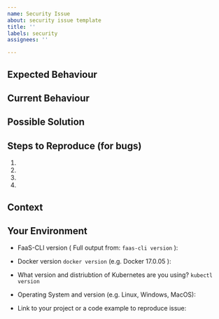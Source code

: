```yaml
---
name: Security Issue
about: security issue template
title: ''
labels: security
assignees: ''

---
```


<!--- Provide a general summary of the issue in the Title above -->

## Expected Behaviour
<!--- If you're describing a bug, tell us what should happen -->
<!--- If you're suggesting a change/improvement, tell us how it should work -->

## Current Behaviour
<!--- If describing a bug, tell us what happens instead of the expected behavior -->
<!--- If suggesting a change/improvement, explain the difference from current behavior -->

## Possible Solution
<!--- Not obligatory, but suggest a fix/reason for the bug, -->
<!--- or ideas how to implement the addition or change -->

## Steps to Reproduce (for bugs)
<!--- Provide a link to a live example, or an unambiguous set of steps to -->
<!--- reproduce this bug. Include code to reproduce, if relevant -->
1.
2.
3.
4.

## Context
<!--- How has this issue affected you? What are you trying to accomplish? -->
<!--- Providing context helps us come up with a solution that is most useful in the real world -->

## Your Environment
<!--- Include as many relevant details about the environment you experienced the bug in -->
* FaaS-CLI version ( Full output from: `faas-cli version` ):

* Docker version `docker version` (e.g. Docker 17.0.05 ):

* What version and distriubtion of Kubernetes are you using? `kubectl version`

* Operating System and version (e.g. Linux, Windows, MacOS):

* Link to your project or a code example to reproduce issue:
